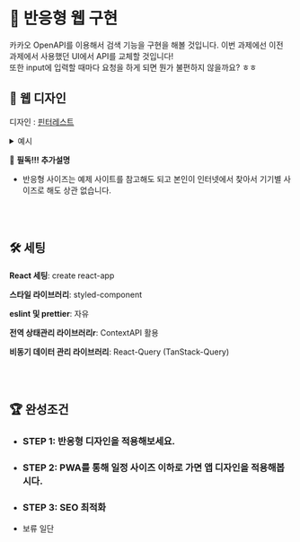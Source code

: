 # 📂 반응형 웹 구현

카카오 OpenAPI를 이용해서 검색 기능을 구현을 해볼 것입니다. 이번 과제에선 이전 과제에서 사용했던 UI에서 API를 교체할 것입니다!
<br>또한 input에 입력할 때마다 요청을 하게 되면 뭔가 불편하지 않을까요? ㅎㅎ

## 🗾 웹 디자인

디자인 : [핀터레스트](https://www.pinterest.co.kr/ideas/)

<details>
	<summary>예시</summary>
<img width="1441" alt="스크린샷 2024-02-15 오후 11 13 29" src="https://github.com/kangsinbeom/fastcampus/assets/83047601/5bbf3084-2645-4e59-8b87-4dbe09865758">
</details>

🎉 **필독!!! 추가설명**

- 반응형 사이즈는 예제 사이트를 참고해도 되고 본인이 인터넷에서 찾아서 기기별 사이즈로 해도 상관 없습니다.

<br>
<br>

## 🛠️ 세팅

**React 세팅**: create react-app

**스타일 라이브러리**: styled-component

**eslint 및 prettier**: 자유

**전역 상태관리 라이브러리r**: ContextAPI 활용

**비동기 데이터 관리 라이브러리**: React-Query (TanStack-Query)

<br>
<br>

## 🏆 완성조건

- ### STEP 1: 반응형 디자인을 적용해보세요.
- ### STEP 2: PWA를 통해 일정 사이즈 이하로 가면 앱 디자인을 적용해봅시다.
- ### STEP 3: SEO 최적화

- 보류 일단
